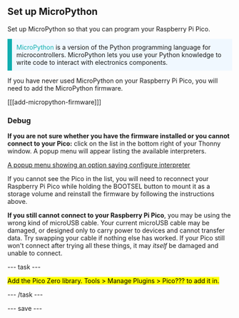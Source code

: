 ## Set up MicroPython

<div style="display: flex; flex-wrap: wrap">
<div style="flex-basis: 200px; flex-grow: 1; margin-right: 15px;">
Set up MicroPython so that you can program your Raspberry Pi Pico.
</div>
</div>

<p style='border-left: solid; border-width:10px; border-color: #0faeb0; background-color: aliceblue; padding: 10px;'>
<span style="color: #0faeb0">MicroPython</span> is a version of the Python programming language for microcontrollers. MicroPython lets you use your Python knowledge to write code to interact with electronics components.</p>

If you have never used MicroPython on your Raspberry Pi Pico, you will need to add the MicroPython firmware.

[[[add-micropython-firmware]]] 


### Debug

**If you are not sure whether you have the firmware installed or you cannot connect to your Pico:** click on the list in the bottom right of your Thonny window. A popup menu will appear listing the available interpreters. 

[A popup menu showing an option saying configure interpreter](images/no-pico-interpreter.png) 

If you cannot see the Pico in the list, you will need to reconnect your Raspberry Pi Pico while holding the BOOTSEL button to mount it as a storage volume and reinstall the firmware by following the instructions above.

**If you still cannot connect to your Raspberry Pi Pico**, you may be using the wrong kind of microUSB cable. Your current microUSB cable may be damaged, or designed only to carry power to devices and cannot transfer data. Try swapping your cable if nothing else has worked. If your Pico still won't connect after trying all these things, it may *itself* be damaged and unable to connect. 


--- task ---

<mark>Add the Pico Zero library. Tools > Manage Plugins > Pico??? to add it in.</mark>

--- /task ---

--- save ---